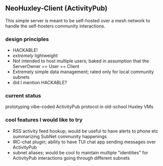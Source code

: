 ## NeoHuxley-Client (ActivityPub)

This simple server is meant to be self-hosted over a mesh network to handle the self-hosters community interactions.

### design principles
- HACKABLE!
- *extremely* lightweight
- Not intended to host multiple users; baked in assumption that the ServerOwner == User == Client
- Extremely simple data management; rated only for local community subnets
- did I mention HACKABLE?

### current status
prototyping vibe-coded ActivityPub protocol in old-school Huxley VMs

### cool features I would like to try

- RSS activity feed hookup; would be useful to have alerts to phone etc summarizing SubNet community happenings
- IRC-chat plugin; ability to have TUI chat app sending messages over ActivityPub
- subnet aliases; would be cool to maintain multiple "identities" for ActivityPub interactions going through different subnets
